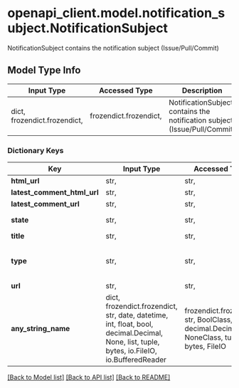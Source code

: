 # openapi_client.model.notification_subject.NotificationSubject

NotificationSubject contains the notification subject (Issue/Pull/Commit)

## Model Type Info
Input Type | Accessed Type | Description | Notes
------------ | ------------- | ------------- | -------------
dict, frozendict.frozendict,  | frozendict.frozendict,  | NotificationSubject contains the notification subject (Issue/Pull/Commit) | 

### Dictionary Keys
Key | Input Type | Accessed Type | Description | Notes
------------ | ------------- | ------------- | ------------- | -------------
**html_url** | str,  | str,  |  | [optional] 
**latest_comment_html_url** | str,  | str,  |  | [optional] 
**latest_comment_url** | str,  | str,  |  | [optional] 
**state** | str,  | str,  | StateType issue state type | [optional] 
**title** | str,  | str,  |  | [optional] 
**type** | str,  | str,  | NotifySubjectType represent type of notification subject | [optional] 
**url** | str,  | str,  |  | [optional] 
**any_string_name** | dict, frozendict.frozendict, str, date, datetime, int, float, bool, decimal.Decimal, None, list, tuple, bytes, io.FileIO, io.BufferedReader | frozendict.frozendict, str, BoolClass, decimal.Decimal, NoneClass, tuple, bytes, FileIO | any string name can be used but the value must be the correct type | [optional]

[[Back to Model list]](../../README.md#documentation-for-models) [[Back to API list]](../../README.md#documentation-for-api-endpoints) [[Back to README]](../../README.md)

